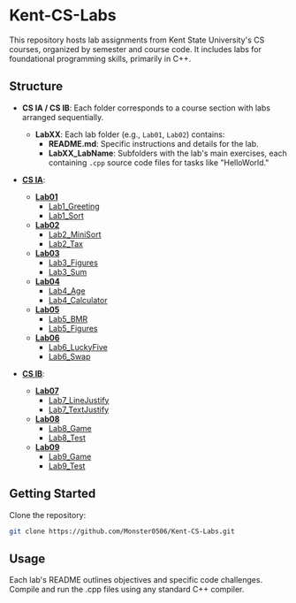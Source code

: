 ﻿# Kent-CS-Labs

This repository hosts lab assignments from Kent State University's CS courses, organized by semester and course code. It includes labs for foundational programming skills, primarily in C++.

## Structure

- **CS IA / CS IB**: Each folder corresponds to a course section with labs arranged sequentially.

  - **LabXX**: Each lab folder (e.g., `Lab01`, `Lab02`) contains:
    - **README.md**: Specific instructions and details for the lab.
    - **LabXX_LabName**: Subfolders with the lab's main exercises, each containing `.cpp` source code files for tasks like "HelloWorld."

- **[CS IA](https://github.com/Monster0506/Kent-CS-Labs/tree/master/CS%20IA)**:
  - **[Lab01](https://github.com/Monster0506/Kent-CS-Labs/tree/master/CS%20IA/Lab01)**
    - [Lab1_Greeting](https://github.com/Monster0506/Kent-CS-Labs/tree/master/CS%20IA/Lab01/Lab1_Greeting)
    - [Lab1_Sort](https://github.com/Monster0506/Kent-CS-Labs/tree/master/CS%20IA/Lab01/Lab1_Sort)
  - **[Lab02](https://github.com/Monster0506/Kent-CS-Labs/tree/master/CS%20IA/Lab02)**
    - [Lab2_MiniSort](https://github.com/Monster0506/Kent-CS-Labs/tree/master/CS%20IA/Lab02/Lab2_MiniSort)
    - [Lab2_Tax](https://github.com/Monster0506/Kent-CS-Labs/tree/master/CS%20IA/Lab02/Lab2_Tax)
  - **[Lab03](https://github.com/Monster0506/Kent-CS-Labs/tree/master/CS%20IA/Lab03)**
    - [Lab3_Figures](https://github.com/Monster0506/Kent-CS-Labs/tree/master/CS%20IA/Lab03/Lab3_Figures)
    - [Lab3_Sum](https://github.com/Monster0506/Kent-CS-Labs/tree/master/CS%20IA/Lab03/Lab3_Sum)
  - **[Lab04](https://github.com/Monster0506/Kent-CS-Labs/tree/master/CS%20IA/Lab04)**
    - [Lab4_Age](https://github.com/Monster0506/Kent-CS-Labs/tree/master/CS%20IA/Lab04/Lab4_Age)
    - [Lab4_Calculator](https://github.com/Monster0506/Kent-CS-Labs/tree/master/CS%20IA/Lab04/Lab4_Calculator)
  - **[Lab05](https://github.com/Monster0506/Kent-CS-Labs/tree/master/CS%20IA/Lab05)**
    - [Lab5_BMR](https://github.com/Monster0506/Kent-CS-Labs/tree/master/CS%20IA/Lab05/Lab5_BMR)
    - [Lab5_Figures](https://github.com/Monster0506/Kent-CS-Labs/tree/master/CS%20IA/Lab05/Lab5_Figures)
  - **[Lab06](https://github.com/Monster0506/Kent-CS-Labs/tree/master/CS%20IA/Lab06)**
    - [Lab6_LuckyFive](https://github.com/Monster0506/Kent-CS-Labs/tree/master/CS%20IA/Lab06/Lab6_LuckyFive)
    - [Lab6_Swap](https://github.com/Monster0506/Kent-CS-Labs/tree/master/CS%20IA/Lab06/Lab6_Swap)
- **[CS IB](https://github.com/Monster0506/Kent-CS-Labs/tree/master/CS%20IB)**:
  - **[Lab07](https://github.com/Monster0506/Kent-CS-Labs/tree/master/CS%20IB/Lab07)**
    - [Lab7_LineJustify](https://github.com/Monster0506/Kent-CS-Labs/tree/master/CS%20IB/Lab07/Lab7_LineJustify)
    - [Lab7_TextJustify](https://github.com/Monster0506/Kent-CS-Labs/tree/master/CS%20IB/Lab07/Lab7_TextJustify)
  - **[Lab08](https://github.com/Monster0506/Kent-CS-Labs/tree/master/CS%20IB/Lab08)**
    - [Lab8_Game](https://github.com/Monster0506/Kent-CS-Labs/tree/master/CS%20IB/Lab08/Lab8_Game)
    - [Lab8_Test](https://github.com/Monster0506/Kent-CS-Labs/tree/master/CS%20IB/Lab08/Lab8_Test)
  - **[Lab09](https://github.com/Monster0506/Kent-CS-Labs/tree/master/CS%20IB/Lab09)**
    - [Lab9_Game](https://github.com/Monster0506/Kent-CS-Labs/tree/master/CS%20IB/Lab09/Lab9_Game)
    - [Lab9_Test](https://github.com/Monster0506/Kent-CS-Labs/tree/master/CS%20IB/Lab09/Lab9_Test)

## Getting Started

Clone the repository:

```bash
git clone https://github.com/Monster0506/Kent-CS-Labs.git
```

## Usage

Each lab's README outlines objectives and specific code challenges. Compile and run the .cpp files using any standard C++ compiler.
